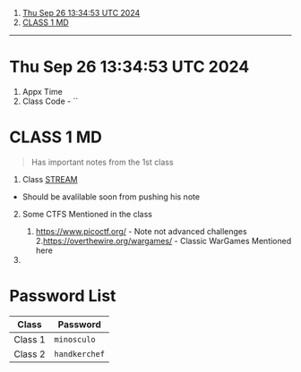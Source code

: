 1. [Thu Sep 26 13:34:53 UTC 2024](#thu-sep-26-133453-utc-2024)
2. [CLASS 1 MD](#class-1-md)

---

# Thu Sep 26 13:34:53 UTC 2024

1. Appx Time
2. Class Code - ``

# CLASS 1 MD

> Has important notes from the 1st class

1. Class [STREAM](https://www.youtube.com/watch?v=ye8lGXTcdCE&list=PLQL6z4JeTTQkqF6KkcZZDi2KFwky9SQpq&index=1)

- Should be avalilable soon from pushing his note

2. Some CTFS Mentioned in the class

   1. https://www.picoctf.org/ - Note not advanced challenges 2.https://overthewire.org/wargames/ - Classic WarGames Mentioned here

3.

# Password List 

Class | Password 
--- | ---
Class 1 | `minosculo`
Class 2 | `handkerchef`